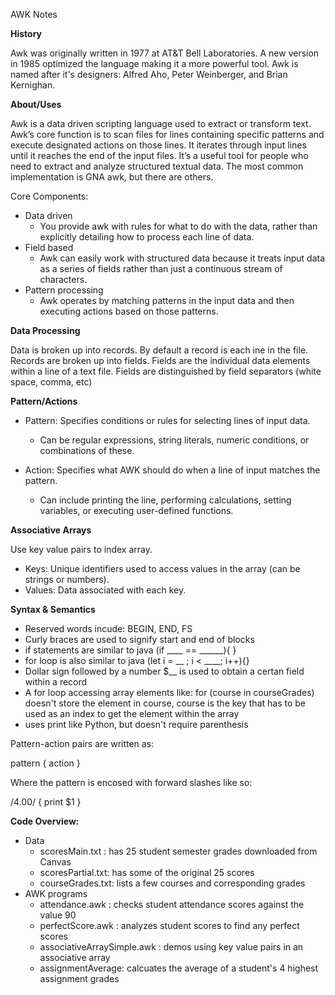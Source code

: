 AWK Notes

**History**


Awk was originally written in 1977 at AT&T Bell Laboratories. A new version in 1985 optimized the language making it a more powerful tool. Awk is named after it's designers: Alfred Aho, Peter Weinberger, and Brian Kernighan. 


**About/Uses**

Awk is a data driven scripting language used to extract or transform text. Awk’s core function is to scan files for lines containing specific patterns and execute designated actions on those lines. It iterates through input lines until it reaches the end of the input files. It’s a useful tool for people who need to extract and analyze structured textual data. The most common implementation is GNA awk, but there are others.


Core Components:
- Data driven
    - You provide awk with rules for what to do with the data, rather than explicitly detailing how to process each line of data.
- Field based 
    - Awk can easily work with structured data because it treats input data as a series of fields rather than just a continuous stream of characters.
- Pattern processing
    - Awk operates by matching patterns in the input data and then executing actions based on those patterns.



**Data Processing**


Data is broken up into records. By default a record is each ine in the file. Records are broken up into fields. Fields are the individual data elements within a line of a text file. Fields are distinguished by field separators (white space, comma, etc)


**Pattern/Actions**

- Pattern: Specifies conditions or rules for selecting lines of input data.
    - Can be regular expressions, string literals, numeric conditions, or combinations of these.


- Action: Specifies what AWK should do when a line of input matches the pattern.
    - Can include printing the line, performing calculations, setting variables, or executing user-defined functions.


**Associative Arrays**


Use key value pairs to index array. 
- Keys: Unique identifiers used to access values in the array (can be strings or numbers).
- Values: Data associated with each key.


**Syntax & Semantics**

- Reserved words incude: BEGIN, END, FS
- Curly braces are used to signify start and end of blocks
- if statements are similar to java (if ____ == ______){ }
- for loop is also similar to java (let i = __ ; i < ____; i++){}
- Dollar sign followed by a number $__ is used to obtain a certan field within a record
- A for loop accessing array elements like: for (course in courseGrades) doesn't store the element in course, course is the key that has to be used as an index to get the element within the array
- uses print like Python, but doesn't require parenthesis


Pattern-action pairs are written as: 

pattern { action }

Where the pattern is encosed with forward slashes like so:

/4.00/ { print $1 }


**Code Overview:**
- Data
    - scoresMain.txt : has 25 student semester grades downloaded from Canvas
    - scoresPartial.txt: has some of the original 25 scores 
    - courseGrades.txt: lists a few courses and corresponding grades
- AWK programs
    - attendance.awk : checks student attendance scores against the value 90
    - perfectScore.awk : analyzes student scores to find any perfect scores
    - associativeArraySimple.awk : demos using key value pairs in an associative array
    - assignmentAverage: calcuates the average of a student's 4 highest assignment grades


